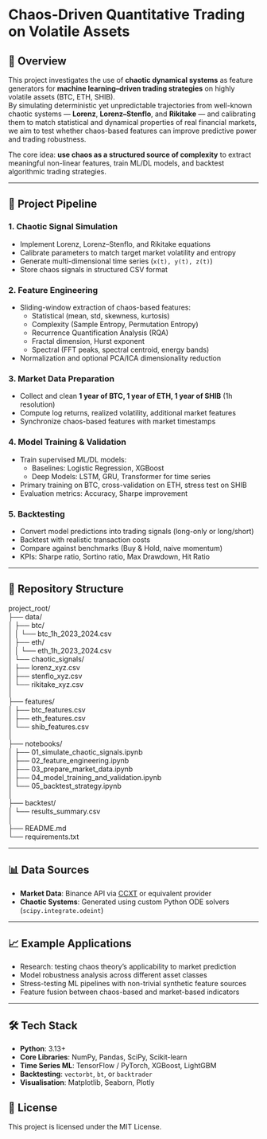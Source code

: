 # Chaos-Driven Quantitative Trading on Volatile Assets

## 📌 Overview
This project investigates the use of **chaotic dynamical systems** as feature generators for **machine learning–driven trading strategies** on highly volatile assets (BTC, ETH, SHIB).  
By simulating deterministic yet unpredictable trajectories from well-known chaotic systems — **Lorenz**, **Lorenz–Stenflo**, and **Rikitake** — and calibrating them to match statistical and dynamical properties of real financial markets, we aim to test whether chaos-based features can improve predictive power and trading robustness.

The core idea: **use chaos as a structured source of complexity** to extract meaningful non-linear features, train ML/DL models, and backtest algorithmic trading strategies.

---

## 🧪 Project Pipeline

### 1. **Chaotic Signal Simulation**
- Implement Lorenz, Lorenz–Stenflo, and Rikitake equations
- Calibrate parameters to match target market volatility and entropy
- Generate multi-dimensional time series (`x(t), y(t), z(t)`)
- Store chaos signals in structured CSV format

### 2. **Feature Engineering**
- Sliding-window extraction of chaos-based features:
  - Statistical (mean, std, skewness, kurtosis)
  - Complexity (Sample Entropy, Permutation Entropy)
  - Recurrence Quantification Analysis (RQA)
  - Fractal dimension, Hurst exponent
  - Spectral (FFT peaks, spectral centroid, energy bands)
- Normalization and optional PCA/ICA dimensionality reduction

### 3. **Market Data Preparation**
- Collect and clean **1 year of BTC, 1 year of ETH, 1 year of SHIB** (1h resolution)
- Compute log returns, realized volatility, additional market features
- Synchronize chaos-based features with market timestamps

### 4. **Model Training & Validation**
- Train supervised ML/DL models:
  - Baselines: Logistic Regression, XGBoost
  - Deep Models: LSTM, GRU, Transformer for time series
- Primary training on BTC, cross-validation on ETH, stress test on SHIB
- Evaluation metrics: Accuracy, Sharpe improvement

### 5. **Backtesting**
- Convert model predictions into trading signals (long-only or long/short)
- Backtest with realistic transaction costs
- Compare against benchmarks (Buy & Hold, naive momentum)
- KPIs: Sharpe ratio, Sortino ratio, Max Drawdown, Hit Ratio

---

## 📂 Repository Structure
project_root/  
├── data/  
│ ├── btc/  
│ │ └── btc_1h_2023_2024.csv  
│ ├── eth/  
│ │ └── eth_1h_2023_2024.csv   
│ └── chaotic_signals/  
│ ├── lorenz_xyz.csv  
│ ├── stenflo_xyz.csv  
│ └── rikitake_xyz.csv  
│  
├── features/  
│ ├── btc_features.csv  
│ ├── eth_features.csv  
│ └── shib_features.csv  
│  
├── notebooks/  
│ ├── 01_simulate_chaotic_signals.ipynb  
│ ├── 02_feature_engineering.ipynb  
│ ├── 03_prepare_market_data.ipynb  
│ ├── 04_model_training_and_validation.ipynb  
│ └── 05_backtest_strategy.ipynb  
│  
├── backtest/   
│ └── results_summary.csv   
│  
├── README.md  
└── requirements.txt  


---

## 📊 Data Sources
- **Market Data**: Binance API via [CCXT](https://github.com/ccxt/ccxt) or equivalent provider
- **Chaotic Systems**: Generated using custom Python ODE solvers (`scipy.integrate.odeint`)

---

## 📈 Example Applications
- Research: testing chaos theory’s applicability to market prediction
- Model robustness analysis across different asset classes
- Stress-testing ML pipelines with non-trivial synthetic feature sources
- Feature fusion between chaos-based and market-based indicators

---

## 🛠 Tech Stack
- **Python**: 3.13+
- **Core Libraries**: NumPy, Pandas, SciPy, Scikit-learn
- **Time Series ML**: TensorFlow / PyTorch, XGBoost, LightGBM
- **Backtesting**: `vectorbt`, `bt`, or `backtrader`
- **Visualisation**: Matplotlib, Seaborn, Plotly

## 📜 License
This project is licensed under the MIT License.
